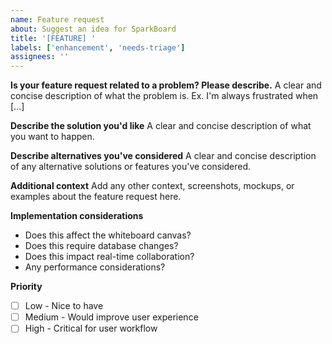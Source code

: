 ```yaml
---
name: Feature request
about: Suggest an idea for SparkBoard
title: '[FEATURE] '
labels: ['enhancement', 'needs-triage']
assignees: ''
---
```


**Is your feature request related to a problem? Please describe.**
A clear and concise description of what the problem is. Ex. I'm always frustrated when [...]

**Describe the solution you'd like**
A clear and concise description of what you want to happen.

**Describe alternatives you've considered**
A clear and concise description of any alternative solutions or features you've considered.

**Additional context**
Add any other context, screenshots, mockups, or examples about the feature request here.

**Implementation considerations**
- Does this affect the whiteboard canvas?
- Does this require database changes?
- Does this impact real-time collaboration?
- Any performance considerations?

**Priority**
- [ ] Low - Nice to have
- [ ] Medium - Would improve user experience
- [ ] High - Critical for user workflow